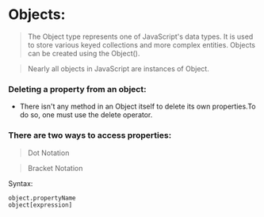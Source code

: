# Objects:

> The Object type represents one of JavaScript's data types. It is used to store various keyed collections and more complex entities. Objects can be created using the Object().

> Nearly all objects in JavaScript are instances of Object.

### Deleting a property from an object:
* There isn't any method in an Object itself to delete its own properties.To do so, one must use the delete operator.


### There are two ways to access properties:
> Dot Notation

> Bracket Notation

Syntax:
```
object.propertyName
object[expression]
```


